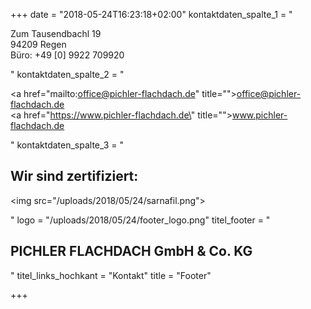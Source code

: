 +++
date = "2018-05-24T16:23:18+02:00"
kontaktdaten_spalte_1 = "<p>Zum Tausendbachl 19 <br>94209 Regen <br>Büro: +49 [0] 9922 709920</p>"
kontaktdaten_spalte_2 = "<p><a href=\"mailto:office@pichler-flachdach.de\" title=\"\">office@pichler-flachdach.de</a><br><a href=\"https://www.pichler-flachdach.de\" title=\"\">www.pichler-flachdach.de</a></p>"
kontaktdaten_spalte_3 = "<h2>Wir sind zertifiziert:</h2><p><img src=\"/uploads/2018/05/24/sarnafil.png\"></p>"
logo = "/uploads/2018/05/24/footer_logo.png"
titel_footer = "<h2>PICHLER FLACHDACH GmbH &amp; Co. KG</h2>"
titel_links_hochkant = "Kontakt"
title = "Footer"

+++
